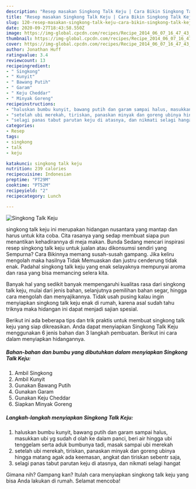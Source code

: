 ```yaml
---
description: "Resep masakan Singkong Talk Keju | Cara Bikin Singkong Talk Keju Yang Enak dan Simpel"
title: "Resep masakan Singkong Talk Keju | Cara Bikin Singkong Talk Keju Yang Enak dan Simpel"
slug: 120-resep-masakan-singkong-talk-keju-cara-bikin-singkong-talk-keju-yang-enak-dan-simpel
date: 2020-09-27T18:43:58.550Z
image: https://img-global.cpcdn.com/recipes/Recipe_2014_06_07_16_47_43_202_186114/751x532cq70/singkong-talk-keju-foto-resep-utama.jpg
thumbnail: https://img-global.cpcdn.com/recipes/Recipe_2014_06_07_16_47_43_202_186114/751x532cq70/singkong-talk-keju-foto-resep-utama.jpg
cover: https://img-global.cpcdn.com/recipes/Recipe_2014_06_07_16_47_43_202_186114/751x532cq70/singkong-talk-keju-foto-resep-utama.jpg
author: Jonathan Huff
ratingvalue: 3.4
reviewcount: 13
recipeingredient:
- " Singkong"
- " Kunyit"
- " Bawang Putih"
- " Garam"
- " Keju Cheddar"
- " Minyak Goreng"
recipeinstructions:
- "haluskan bumbu kunyit, bawang putih dan garam sampai halus, masukkan ubi yg sudah d olah ke dalam panci, beri air hingga ubi tenggelam serta aduk bumbunya tadi, masak sampai ubi merekah"
- "setelah ubi merekah, tiriskan, panaskan minyak dan goreng ubinya hingga matang agak ada keemasan, angkat dan tiriskan sebentr saja,"
- "selagi panas tabut parutan keju di atasnya, dan nikmati selagi hangat"
categories:
- Resep
tags:
- singkong
- talk
- keju

katakunci: singkong talk keju 
nutrition: 239 calories
recipecuisine: Indonesian
preptime: "PT29M"
cooktime: "PT52M"
recipeyield: "2"
recipecategory: Lunch

---
```



![Singkong Talk Keju](https://img-global.cpcdn.com/recipes/Recipe_2014_06_07_16_47_43_202_186114/751x532cq70/singkong-talk-keju-foto-resep-utama.jpg)


singkong talk keju ini merupakan hidangan nusantara yang mantap dan harus untuk kita coba. Cita rasanya yang sedap membuat siapa pun menantikan kehadirannya di meja makan.
Bunda Sedang mencari inspirasi resep singkong talk keju untuk jualan atau dikonsumsi sendiri yang Sempurna? Cara Bikinnya memang susah-susah gampang. Jika keliru mengolah maka hasilnya Tidak Memuaskan dan justru cenderung tidak enak. Padahal singkong talk keju yang enak selayaknya mempunyai aroma dan rasa yang bisa memancing selera kita.

Banyak hal yang sedikit banyak mempengaruhi kualitas rasa dari singkong talk keju, mulai dari jenis bahan, selanjutnya pemilihan bahan segar, hingga cara mengolah dan menyajikannya. Tidak usah pusing kalau ingin menyiapkan singkong talk keju enak di rumah, karena asal sudah tahu triknya maka hidangan ini dapat menjadi sajian spesial.




Berikut ini ada beberapa tips dan trik praktis untuk membuat singkong talk keju yang siap dikreasikan. Anda dapat menyiapkan Singkong Talk Keju menggunakan 6 jenis bahan dan 3 langkah pembuatan. Berikut ini cara dalam menyiapkan hidangannya.

<!--inarticleads1-->

##### Bahan-bahan dan bumbu yang dibutuhkan dalam menyiapkan Singkong Talk Keju:

1. Ambil  Singkong
1. Ambil  Kunyit
1. Gunakan  Bawang Putih
1. Gunakan  Garam
1. Gunakan  Keju Cheddar
1. Siapkan  Minyak Goreng




<!--inarticleads2-->

##### Langkah-langkah menyiapkan Singkong Talk Keju:

1. haluskan bumbu kunyit, bawang putih dan garam sampai halus, masukkan ubi yg sudah d olah ke dalam panci, beri air hingga ubi tenggelam serta aduk bumbunya tadi, masak sampai ubi merekah
1. setelah ubi merekah, tiriskan, panaskan minyak dan goreng ubinya hingga matang agak ada keemasan, angkat dan tiriskan sebentr saja,
1. selagi panas tabut parutan keju di atasnya, dan nikmati selagi hangat




Gimana nih? Gampang kan? Itulah cara menyiapkan singkong talk keju yang bisa Anda lakukan di rumah. Selamat mencoba!
